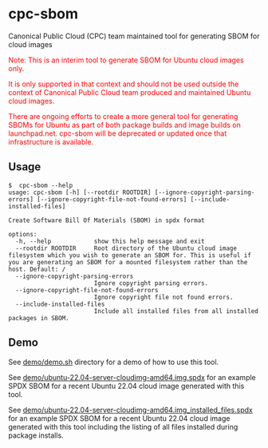 # cpc-sbom
Canonical Public Cloud (CPC) team maintained tool for generating SBOM for cloud images

<p style="color:red">
Note: This is an interim tool to generate SBOM for Ubuntu cloud images only.
</p>
<p style="color:red">
It is only supported in that context and should not be used outside the context of Canonical Public Cloud team
produced and maintained Ubuntu cloud images.
</p>
<p style="color:red">
There are ongoing efforts to create a more general tool for generating SBOMs for Ubuntu as part of both package builds 
and image builds on launchpad.net. cpc-sbom will be deprecated or updated once that infrastructure is available.
</p>

## Usage
```
$  cpc-sbom --help
usage: cpc-sbom [-h] [--rootdir ROOTDIR] [--ignore-copyright-parsing-errors] [--ignore-copyright-file-not-found-errors] [--include-installed-files]

Create Software Bill Of Materials (SBOM) in spdx format

options:
  -h, --help            show this help message and exit
  --rootdir ROOTDIR     Root directory of the Ubuntu cloud image filesystem which you wish to generate an SBOM for. This is useful if you are generating an SBOM for a mounted filesystem rather than the host. Default: /
  --ignore-copyright-parsing-errors
                        Ignore copyright parsing errors.
  --ignore-copyright-file-not-found-errors
                        Ignore copyright file not found errors.
  --include-installed-files
                        Include all installed files from all installed packages in SBOM.
```

## Demo

See [demo/demo.sh](demo/demo.sh) directory for a demo of how to use this tool.

See [demo/ubuntu-22.04-server-cloudimg-amd64.img.spdx](demo/ubuntu-22.04-server-cloudimg-amd64.img.spdx) for an example SPDX SBOM for a recent Ubuntu 22.04 cloud image generated with this tool.

See [demo/ubuntu-22.04-server-cloudimg-amd64.img_installed_files.spdx](demo/ubuntu-22.04-server-cloudimg-amd64.img_installed_files.spdx) for an example SPDX SBOM for a recent Ubuntu 22.04 cloud image generated with this tool including the listing of all files installed during package installs.

